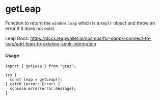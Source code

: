 # getLeap

Function to return the `window.leap` which is a `Keplr` object and throw an error if it does not exist.

Leap Docs: https://docs.leapwallet.io/cosmos/for-dapps-connect-to-leap/add-leap-to-existing-keplr-integration

#### Usage

```tsx
import { getLeap } from "graz";

try {
  const leap = getLeap();
} catch (error: Error) {
  console.error(error.message);
}
```
